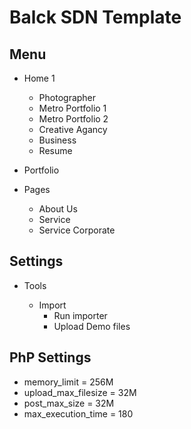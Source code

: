 # Balck SDN Template

## Menu
- Home 1

  - Photographer
  - Metro Portfolio 1
  - Metro Portfolio 2
  - Creative Agancy
  - Business
  - Resume
  
- Portfolio

- Pages

  - About Us
  - Service
  - Service Corporate
  

## Settings
- Tools

  - Import
      - Run importer
      - Upload Demo files
      
## PhP Settings
- memory_limit = 256M
- upload_max_filesize = 32M
- post_max_size = 32M
- max_execution_time = 180
